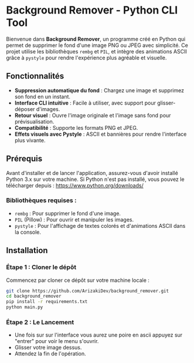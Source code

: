 # Background Remover - Python CLI Tool

Bienvenue dans **Background Remover**, un programme créé en Python qui permet de supprimer le fond d'une image PNG ou JPEG avec simplicité. Ce projet utilise les bibliothèques `rembg` et `PIL`, et intègre des animations ASCII grâce à `pystyle` pour rendre l'expérience plus agréable et visuelle.

## Fonctionnalités

- **Suppression automatique du fond** : Chargez une image et supprimez son fond en un instant.
- **Interface CLI intuitive** : Facile à utiliser, avec support pour glisser-déposer d'images.
- **Retour visuel** : Ouvre l'image originale et l'image sans fond pour prévisualisation.
- **Compatibilité** : Supporte les formats PNG et JPEG.
- **Effets visuels avec Pystyle** : ASCII et bannières pour rendre l'interface plus vivante.

## Prérequis

Avant d'installer et de lancer l'application, assurez-vous d'avoir installé Python 3.x sur votre machine. Si Python n'est pas installé, vous pouvez le télécharger depuis : https://www.python.org/downloads/

### Bibliothèques requises :

- `rembg` : Pour supprimer le fond d'une image.
- `PIL` (Pillow) : Pour ouvrir et manipuler les images.
- `pystyle` : Pour l'affichage de textes colorés et d'animations ASCII dans la console.

## Installation

### Étape 1 : Cloner le dépôt

Commencez par cloner ce dépôt sur votre machine locale :

```bash
git clone https://github.com/ArizakiDev/background_remover.git
cd background_remover
pip install -r requirements.txt
python main.py
```

### Étape 2 : Le Lancement
- Une fois sur sur l'interface vous aurez une poire en ascii appuyez sur "entrer" pour voir le menu s'ouvrir.
- Glisser votre image dessus.
- Attendez la fin de l'opération.
